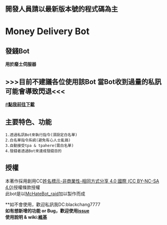 ## 開發人員請以最新版本號的程式碼為主
# Money Delivery Bot


發錢Bot
---------------------------------------------------
**用於廢土伺服器**
## >>>目前不建議各位使用該Bot 當Bot收到過量的私訊可能會導致閃退<<<
[#**點我前往下載**](https://github.com/BlackChang1204/Money-Delivery-Bot/releases)<br>
## 主要特色、功能
```  
1.透過私訊Bot來執行指令(須設定白名單)  
2.白名單指令系統(避免有心人士亂搞)  
3.自動接受tpa & tpahere(需白名單)
4.發錢者透過Bot來達成發錢目的
```
## 授權
本著作採用創用CC[姓名標示-非商業性-相同方式分享 4.0 國際 (CC BY-NC-SA 4.0)](https://creativecommons.org/licenses/by-nc-sa/4.0/deed.zh_TW)授權條款授權<br>
此bot是以[McHateBot_raid](https://github.com/Forever-Hate/McHateBot_raid)加以製作而成

**如不會使用，歡迎私訊我DC:blackchang7777<br>
**如有想新增的功能 or Bug，歡迎使用[issue](https://github.com/BlackChang1204/Money-Delivery-Bot/issues)**<br>
**使用說明 & wiki:[維基](https://github.com/BlackChang1204/Money-Delivery-Bot/wiki)**
